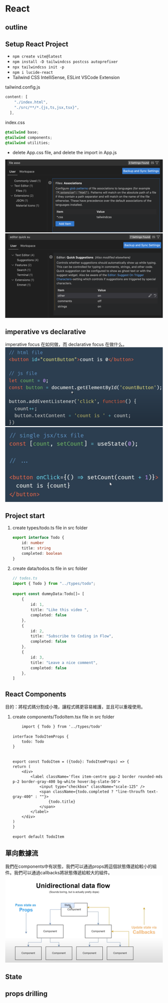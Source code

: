 # React

## outline

## Setup React Project

- `npm create vite@latest`
- `npm install -D tailwindcss postcss autoprefixer`
- `npx tailwindcss init -p`
- `npm i lucide-react`
- Tailwind CSS IntelliSense, ESLint VSCode Extension

tailwind.config.js

```js
content: [
    "./index.html",
    "./src/**/*.{js,ts,jsx,tsx}",
  ],
```

index.css

```css
@tailwind base;
@tailwind components;
@tailwind utilities;
```

- delete App.css file, and delete the import in App.js

![alt text](image-2.png)
![alt text](image-3.png)

## imperative vs declarative

imperative focus 在如何做，而 declarative focus 在做什么。
![alt text](image.png)
![alt text](image-1.png)

## Project start

1. create types/todo.ts file in src folder

    ```ts
    export interface Todo {
        id: number
        title: string
        completed: boolean
    }
    ```

2. create data/todos.ts file in src folder

    ```ts
    // todos.ts
    import { Todo } from "../types/todo";

    export const dummyData:Todo[]= [
        {
            id: 1,
            title: "Like this video ",
            completed: false
        },
        {
            id: 2,
            title: "Subscribe to Coding in Flow",
            completed: false
        },  
        {
            id: 3,
            title: "Leave a nice comment",
            completed: false
        },
    ]
    ```

## React Components

目的：將程式碼分割成小塊，讓程式碼更容易維護，並且可以重複使用。

1. create components/TodoItem.tsx file in src folder

    ```tsx
        import { Todo } from '../types/todo'

    interface TodoItemProps {
        todo: Todo
    }


    export const TodoItem = ({todo}: TodoItemProps) => {
    return (
        <div>
            <label className='flex item-centre gap-2 border rounded-mds p-2 border-gray-400 bg-white hover:bg-slate-50'>
                <input type="checkbox" className="scale-125" />
                <span className={todo.completed ? "line-throufh text-gray-400" : ""}>
                    {todo.title}
                </span>
            </label>
        </div>
    )
    }

    export default TodoItem
    ```

## 單向數據流

我們在components中有狀態，我們可以通過props將這個狀態傳遞給較小的組件。我們可以通過callbacks將狀態傳遞給較大的組件。
![alt text](image-4.png)

## State

## props drilling 